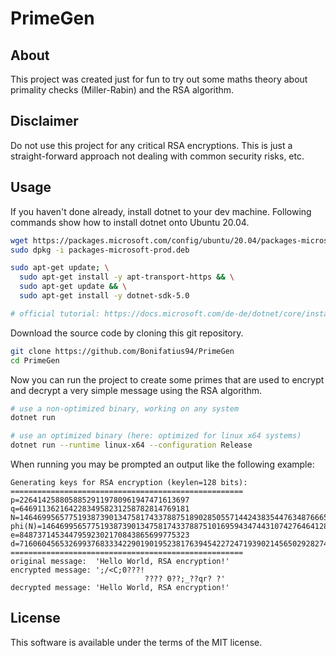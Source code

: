 
# PrimeGen

## About
This project was created just for fun to try out some maths theory about
primality checks (Miller-Rabin) and the RSA algorithm.

## Disclaimer
Do not use this project for any critical RSA encryptions. This is just a 
straight-forward approach not dealing with common security risks, etc.

## Usage
If you haven't done already, install dotnet to your dev machine.
Following commands show how to install dotnet onto Ubuntu 20.04.

```sh
wget https://packages.microsoft.com/config/ubuntu/20.04/packages-microsoft-prod.deb -O packages-microsoft-prod.deb
sudo dpkg -i packages-microsoft-prod.deb

sudo apt-get update; \
  sudo apt-get install -y apt-transport-https && \
  sudo apt-get update && \
  sudo apt-get install -y dotnet-sdk-5.0

# official tutorial: https://docs.microsoft.com/de-de/dotnet/core/install/linux-ubuntu#2004-
```

Download the source code by cloning this git repository.

```sh
git clone https://github.com/Bonifatius94/PrimeGen
cd PrimeGen
```

Now you can run the project to create some primes that are used to
encrypt and decrypt a very simple message using the RSA algorithm.

```sh
# use a non-optimized binary, working on any system
dotnet run

# use an optimized binary (here: optimized for linux x64 systems)
dotnet run --runtime linux-x64 --configuration Release
```

When running you may be prompted an output like the following example:

```text
Generating keys for RSA encryption (keylen=128 bits):
====================================================
p=22641425880588529119780961947471613697
q=64691136216422834958231258782814769181
N=1464699565775193873901347581743378875189028505571442438354476348766653072157
phi(N)=1464699565775193873901347581743378875101695943474431074276464128036366689280
e=84873714534479592302170843865699775323
d=716060456532699376833342290190195238176394542272471939021456502928274835667
====================================================
original message:  'Hello World, RSA encryption!'
encrypted message: ';/<C;0???!
                              ???? 0??;_??qr? ?'
decrypted message: 'Hello World, RSA encryption!'
```

## License
This software is available under the terms of the MIT license.
